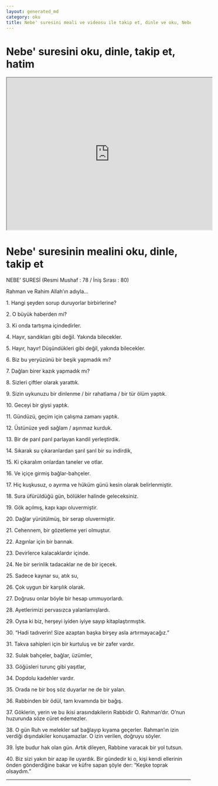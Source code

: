```yaml
---
layout: generated_md
category: oku
title: Nebe' suresini meali ve videosu ile takip et, dinle ve oku, Nebe' dinle, Nebe' meali, hatim dinle, hatim yap.
---
```


<div class="container">
  <div class="row">
    <div class="col-lg-12">
      <h1>Nebe' suresini oku, dinle, takip et, hatim</h1>
      <div class="div-youtube-embed">
        <iframe width="560" height="415" src="https://www.youtube.com/embed/">frameborder="0" allowfullscreen></iframe>
      </div>
    </div>
  </div>

  <div class="row">
    <div class="col-lg-12">
      <h1>Nebe' suresinin mealini oku, dinle, takip et</h1>
      <div><p></p><p></p><p>NEBE’ SURESİ (Resmi Mushaf : 78 / İniş Sırası : 80)</p><p>Rahman ve Rahim Allah’ın adıyla…</p><p></p><p></p><p>1. Hangi şeyden sorup duruyorlar birbirlerine?</p><p></p><p></p><p>2. O büyük haberden mi?</p><p></p><p></p><p>3. Ki onda tartışma içindedirler.</p><p></p><p></p><p>4. Hayır, sandıkları gibi değil. Yakında bilecekler.</p><p></p><p></p><p>5. Hayır, hayır! Düşündükleri gibi değil, yakında bilecekler.</p><p></p><p></p><p>6. Biz bu yeryüzünü bir beşik yapmadık mı?</p><p></p><p></p><p>7. Dağları birer kazık yapmadık mı?</p><p></p><p></p><p>8. Sizleri çiftler olarak yarattık.</p><p></p><p></p><p>9. Sizin uykunuzu bir dinlenme / bir rahatlama / bir tür ölüm yaptık.</p><p></p><p></p><p>10. Geceyi bir giysi yaptık.</p><p></p><p></p><p>11. Gündüzü, geçim için çalışma zamanı yaptık.</p><p></p><p></p><p>12. Üstünüze yedi sağlam / aşınmaz kurduk.</p><p></p><p></p><p>13. Bir de parıl parıl parlayan kandil yerleştirdik.</p><p></p><p></p><p>14. Sıkarak su çıkaranlardan şarıl şarıl bir su indirdik,</p><p></p><p></p><p>15. Ki çıkaralım onlardan taneler ve otlar.</p><p></p><p></p><p>16. Ve içiçe girmiş bağlar-bahçeler.</p><p></p><p></p><p>17. Hiç kuşkusuz, o ayırma ve hüküm günü kesin olarak belirlenmiştir.</p><p></p><p></p><p>18. Sura üfürüldüğü gün, bölükler halinde geleceksiniz.</p><p></p><p></p><p>19. Gök açılmış, kapı kapı oluvermiştir.</p><p></p><p></p><p>20. Dağlar yürütülmüş, bir serap oluvermiştir.</p><p></p><p></p><p>21. Cehennem, bir gözetleme yeri olmuştur.</p><p></p><p></p><p>22. Azgınlar için bir barınak.</p><p></p><p></p><p>23. Devirlerce kalacaklardır içinde.</p><p></p><p></p><p>24. Ne bir serinlik tadacaklar ne de bir içecek.</p><p></p><p></p><p>25. Sadece kaynar su, atık su,</p><p></p><p></p><p>26. Çok uygun bir karşılık olarak.</p><p></p><p></p><p>27. Doğrusu onlar böyle bir hesap ummuyorlardı.</p><p></p><p></p><p>28. Ayetlerimizi pervasızca yalanlamışlardı.</p><p></p><p></p><p>29. Oysa ki biz, herşeyi iyiden iyiye sayıp kitaplaştırmıştık.</p><p></p><p></p><p>30. “Hadi tadıverin! Size azaptan başka birşey asla artırmayacağız.”</p><p></p><p></p><p>31. Takva sahipleri için bir kurtuluş ve bir zafer vardır.</p><p></p><p></p><p>32. Sulak bahçeler, bağlar, üzümler,</p><p></p><p></p><p>33. Göğüsleri turunç gibi yaşıtlar,</p><p></p><p></p><p>34. Dopdolu kadehler vardır.</p><p></p><p></p><p>35. Orada ne bir boş söz duyarlar ne de bir yalan.</p><p></p><p></p><p>36. Rabbinden bir ödül, tam kıvamında bir bağış.</p><p></p><p></p><p>37. Göklerin, yerin ve bu ikisi arasındakilerin Rabbidir O. Rahman’dır. O’nun huzurunda söze cüret edemezler.</p><p></p><p></p><p>38. O gün Ruh ve melekler saf bağlayıp kıyama geçerler. Rahman’ın izin verdiği dışındakiler konuşamazlar. O izin verilen, doğruyu söyler.</p><p></p><p></p><p>39. İşte budur hak olan gün. Artık dileyen, Rabbine varacak bir yol tutsun.</p><p></p><p></p><p>40. Biz sizi yakın bir azap ile uyardık. Bir gündedir ki o, kişi kendi ellerinin önden gönderdiğine bakar ve küfre sapan şöyle der: “Keşke toprak olsaydım.”</p><p>  </p><p></p><p>  </p><p></p><p>  </p><p></p><p></p><p></p></div>
    </div>
  </div>
</div>
<hr />